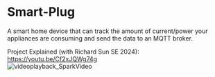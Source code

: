 # Smart-Plug
A smart home device that can track the amount of current/power your appliances are consuming and send the data to an MQTT broker.

Project Explained (with Richard Sun SE 2024): https://youtu.be/Cf2xJQWg74g \
![videoplayback_SparkVideo](https://user-images.githubusercontent.com/57779905/131384711-70829221-bee7-44c2-976b-9fb94fa5e74f.gif)

